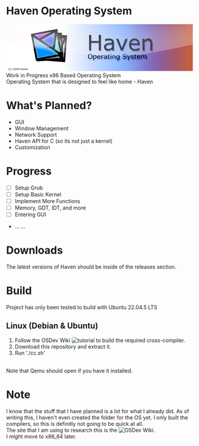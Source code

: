 # Haven Operating System
![alt text](https://raw.githubusercontent.com/Yourhomie164/HavenSystem/refs/heads/main/hvn_banner.png "Haven OS Banner")
<br>
Work in Progress x86 Based Operating System
<br>
Operating System that is designed to feel like home - Haven

# What's Planned?
- GUI
- Window Management
- Network Support
- Haven API for C (so its not just a kernel)
- Customization

# Progress
- [ ] Setup Grub
- [ ] Setup Basic Kernel
- [ ] Implement More Functions
- [ ] Memory, GDT, IDT, and more
- [ ] Entering GUI
- ...
...

# Downloads
The latest versions of Haven should be inside of the releases section.

# Build
Project has only been tested to build with Ubuntu 22.04.5 LTS
## Linux (Debian & Ubuntu)
1. Follow the OSDev Wiki ![tutorial](https://wiki.osdev.org/GCC_Cross-Compiler#Preparing_for_the_build) to build the required cross-compiler.
2. Download this repository and extract it.
3. Run './cc.sh'
<br>
Note that Qemu should open if you have it installed.

# Note
I know that the stuff that I have planned is a lot for what I already did. As of writing this, I haven't even created the folder for the OS yet. I only built the compilers, so this is definitly not going to be quick at all.
<br>
The site that I am using to research this is the ![OSDev Wiki](https://wiki.osdev.org/).
<br>
I might move to x86_64 later.
